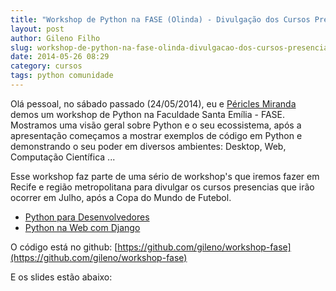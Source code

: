 ```yaml
---
title: "Workshop de Python na FASE (Olinda) - Divulgação dos Cursos Presenciais"
layout: post
author: Gileno Filho
slug: workshop-de-python-na-fase-olinda-divulgacao-dos-cursos-presenciais
date: 2014-05-26 08:29
category: cursos
tags: python comunidade
---
```


Olá pessoal, no sábado passado (24/05/2014), eu e [Péricles Miranda](https://twitter.com/pbcmiranda) demos um workshop de Python na Faculdade Santa Emília - FASE. Mostramos uma visão geral sobre Python e o seu ecossistema, após a apresentação começamos a mostrar exemplos de código em Python e demonstrando o seu poder em diversos ambientes: Desktop, Web, Computação Científica ...

Esse workshop faz parte de uma sério de workshop's que iremos fazer em Recife e região metropolitana para divulgar os cursos presencias que irão ocorrer em Julho, após a Copa do Mundo de Futebol.

- [Python para Desenvolvedores](http://pycursos.com/python3-para-desenvolvedores/)
- [Python na Web com Django](http://pycursos.com/jornada-web-django/)

O código está no github: [https://github.com/gileno/workshop-fase](https://github.com/gileno/workshop-fase)

E os slides estão abaixo:

<script async class="speakerdeck-embed" data-id="1d14f150c67e0131b2ca32a12605ad89" data-ratio="1.33333333333333" src="//speakerdeck.com/assets/embed.js"></script>
